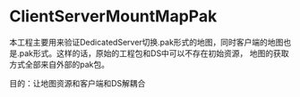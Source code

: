 # ClientServerMountMapPak
本工程主要用来验证DedicatedServer切换.pak形式的地图，同时客户端的地图也是.pak形式。这样的话，原始的工程包和DS中可以不存在初始资源，
地图的获取方式全部来自外部的pak包。

目的：让地图资源和客户端和DS解耦合
